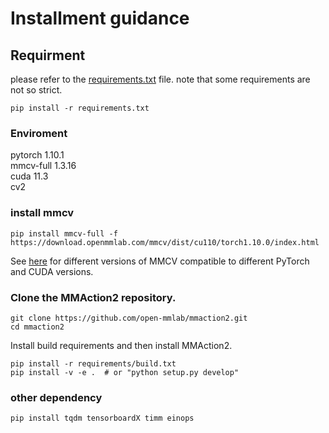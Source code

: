 # Installment guidance

## Requirment 
please refer to the [requirements.txt](requirements.txt) file.
note that some requirements are not so strict.   
```
pip install -r requirements.txt 
```
### Enviroment
pytorch 1.10.1  
mmcv-full 1.3.16  
cuda 11.3   
cv2

### install mmcv
```
pip install mmcv-full -f https://download.openmmlab.com/mmcv/dist/cu110/torch1.10.0/index.html  
```  
See [here](https://github.com/open-mmlab/mmcv#installation) for different versions of MMCV compatible to different PyTorch and CUDA versions.  

### Clone the MMAction2 repository.
```
git clone https://github.com/open-mmlab/mmaction2.git
cd mmaction2
```
Install build requirements and then install MMAction2.
```shell
pip install -r requirements/build.txt
pip install -v -e .  # or "python setup.py develop"
```

### other dependency
```
pip install tqdm tensorboardX timm einops
```
